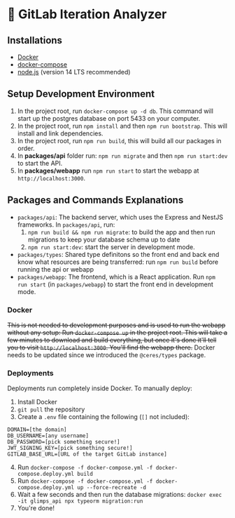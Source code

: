 # 🦊 GitLab Iteration Analyzer

## Installations
-  [Docker](https://docs.docker.com/get-docker/)
-  [docker-compose](https://docs.docker.com/compose/install/)
-  [node.js](https://nodejs.org/en/) (version 14 LTS recommended)


## Setup Development Environment
1. In the project root, run `docker-compose up -d db`. This command will start up the postgres database on port 5433 on your computer.
2. In the project root, run `npm install` and then `npm run bootstrap`. This will install and link dependencies.
3. In the project root, run `npm run build`, this will build all our packages in order.
4. In **packages/api** folder run: `npm run migrate` and then `npm run start:dev` to start the API.
5. In **packages/webapp** run `npm run start` to start the webapp at `http://localhost:3000`.


## Packages and Commands Explanations
* `packages/api`: The backend server, which uses the Express and NestJS frameworks.  In `packages/api`, run: 
    1. `npm run build && npm run migrate`: to build the app and then run migrations to keep your database schema up to date
    2. `npm run start:dev`: start the server in development mode.
* `packages/types`: Shared type definitons so the front end and back end know what resources are being transferred: run `npm run build` before running the api or webapp
* `packages/webapp`: The frontend, which is a React application. Run `npm run start` (in `packages/webapp`) to start the front end in development mode.


### Docker 
~~This is not needed to development purposes and is used to run the webapp without any setup:
Run `docker-compose up` in the project root. This will take a few minutes to download and build everything, but once it's done it'll tell you to visit `http://localhost:3000`. You'll find the webapp there.~~ Docker needs to be updated since we introduced the `@ceres/types` package.

### Deployments

Deployments run completely inside Docker. To manually deploy:

1. Install Docker
2. `git pull` the repository
3. Create a `.env` file containing the following (`[]` not included):

```
DOMAIN=[the domain]
DB_USERNAME=[any username]
DB_PASSWORD=[pick something secure!]
JWT_SIGNING_KEY=[pick something secure!]
GITLAB_BASE_URL=[URL of the target GitLab instance]
```

4. Run `docker-compose -f docker-compose.yml -f docker-compose.deploy.yml build`
5. Run `docker-compose -f docker-compose.yml -f docker-compose.deploy.yml up --force-recreate -d`
6. Wait a few seconds and then run the database migrations: `docker exec -it glimps_api npx typeorm migration:run`
7. You're done!